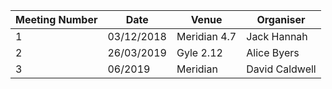 | Meeting Number | Date | Venue | Organiser |
| --- | --- | --- | --- |
| 1 | 03/12/2018 | Meridian 4.7 | Jack Hannah |
| 2 | 26/03/2019 | Gyle 2.12 | Alice Byers |
| 3 | 06/2019 | Meridian | David Caldwell |
